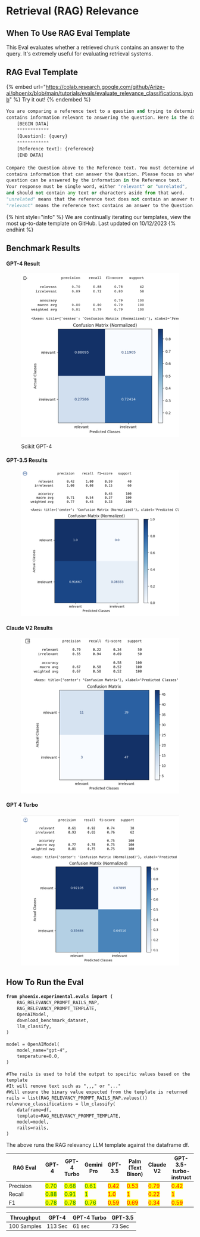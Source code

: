 # Retrieval (RAG) Relevance

## When To Use RAG Eval Template

This Eval evaluates whether a retrieved chunk contains an answer to the query. It's extremely useful for evaluating retrieval systems.

## RAG Eval Template

{% embed url="https://colab.research.google.com/github/Arize-ai/phoenix/blob/main/tutorials/evals/evaluate_relevance_classifications.ipynb" %}
Try it out!
{% endembed %}

```python
You are comparing a reference text to a question and trying to determine if the reference text
contains information relevant to answering the question. Here is the data:
    [BEGIN DATA]
    ************
    [Question]: {query}
    ************
    [Reference text]: {reference}
    [END DATA]

Compare the Question above to the Reference text. You must determine whether the Reference text
contains information that can answer the Question. Please focus on whether the very specific
question can be answered by the information in the Reference text.
Your response must be single word, either "relevant" or "unrelated",
and should not contain any text or characters aside from that word.
"unrelated" means that the reference text does not contain an answer to the Question.
"relevant" means the reference text contains an answer to the Question.
```

{% hint style="info" %}
We are continually iterating our templates, view the most up-to-date template on GitHub. Last updated on 10/12/2023
{% endhint %}

## Benchmark Results

#### GPT-4 Result

<figure><img src="../../../.gitbook/assets/Screenshot 2023-09-16 at 5.09.34 PM.png" alt=""><figcaption><p>Scikit GPT-4</p></figcaption></figure>

#### GPT-3.5 Results

<figure><img src="../../../.gitbook/assets/GPT-3.5 Relevance Evals.png" alt=""><figcaption></figcaption></figure>

#### Claude V2 Results

<figure><img src="../../../.gitbook/assets/claude_v2_relevance.png" alt=""><figcaption></figcaption></figure>

#### GPT 4 Turbo

<figure><img src="../../../.gitbook/assets/GPT-4 Turbo.png" alt=""><figcaption></figcaption></figure>

## How To Run the Eval

<pre class="language-python"><code class="lang-python"><strong>from phoenix.experimental.evals import (
</strong>    RAG_RELEVANCY_PROMPT_RAILS_MAP,
    RAG_RELEVANCY_PROMPT_TEMPLATE,
    OpenAIModel,
    download_benchmark_dataset,
    llm_classify,
)

model = OpenAIModel(
    model_name="gpt-4",
    temperature=0.0,
)

#The rails is used to hold the output to specific values based on the template
#It will remove text such as ",,," or "..."
#Will ensure the binary value expected from the template is returned
rails = list(RAG_RELEVANCY_PROMPT_RAILS_MAP.values())
relevance_classifications = llm_classify(
    dataframe=df,
    template=RAG_RELEVANCY_PROMPT_TEMPLATE,
    model=model,
    rails=rails,
)
</code></pre>

The above runs the RAG relevancy LLM template against the dataframe df.

<table><thead><tr><th width="116">RAG Eval</th><th>GPT-4</th><th>GPT-4 Turbo</th><th>Gemini Pro</th><th>GPT-3.5</th><th>Palm (Text Bison)</th><th>Claude V2</th><th data-hidden>GPT-3.5-turbo-instruct</th></tr></thead><tbody><tr><td>Precision</td><td><mark style="color:green;">0.70</mark></td><td><mark style="color:green;">0.68</mark></td><td><mark style="color:green;">0.61</mark></td><td><mark style="color:red;">0.42</mark></td><td><mark style="color:red;">0.53</mark></td><td><mark style="color:red;">0.79</mark></td><td><mark style="color:red;">0.42</mark></td></tr><tr><td>Recall</td><td><mark style="color:green;">0.88</mark></td><td><mark style="color:green;">0.91</mark></td><td><mark style="color:green;">1</mark></td><td><mark style="color:red;">1.0</mark></td><td><mark style="color:red;">1</mark></td><td><mark style="color:red;">0.22</mark></td><td><mark style="color:red;">1</mark></td></tr><tr><td>F1</td><td><mark style="color:green;">0.78</mark></td><td><mark style="color:green;">0.78</mark></td><td><mark style="color:green;">0.76</mark></td><td><mark style="color:red;">0.59</mark></td><td><mark style="color:red;">0.69</mark></td><td><mark style="color:red;">0.34</mark></td><td><mark style="color:red;">0.59</mark></td></tr></tbody></table>

| Throughput  | GPT-4   | GPT-4 Turbo | GPT-3.5 |
| ----------- | ------- | ----------- | ------- |
| 100 Samples | 113 Sec | 61 sec      | 73 Sec  |
